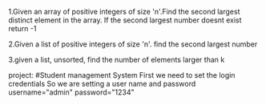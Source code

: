1.Given an array of positive integers of size 'n'.Find the second largest distinct element in the array. If the second largest number doesnt exist return -1

2.Given a list of positive integers of size 'n'. find the second largest number

3.given a list, unsorted, find the number of elements larger than k

project:
#Student management System
First we need to set the login credentials
So we are setting a user name and password
username="admin"
password="1234"